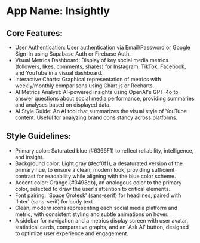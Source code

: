 # **App Name**: Insightly

## Core Features:

- User Authentication: User authentication via Email/Password or Google Sign-In using Supabase Auth or Firebase Auth.
- Visual Metrics Dashboard: Display of key social media metrics (followers, likes, comments, shares) for Instagram, TikTok, Facebook, and YouTube in a visual dashboard.
- Interactive Charts: Graphical representation of metrics with weekly/monthly comparisons using Chart.js or Recharts.
- AI Metrics Analyst: AI-powered insights using OpenAI's GPT-4o to answer questions about social media performance, providing summaries and analyses based on displayed data.
- AI Style Guide: An AI tool that summarizes the visual style of YouTube content. Useful for analyzing brand consistancy across platforms.

## Style Guidelines:

- Primary color: Saturated blue (#6366F1) to reflect reliability, intelligence, and insight.
- Background color: Light gray (#ecf0f1), a desaturated version of the primary hue, to ensure a clean, modern look, providing sufficient contrast for readability while aligning with the blue color scheme.
- Accent color: Orange (#3498db), an analogous color to the primary color, selected to draw the user's attention to critical elements.
- Font pairing: 'Space Grotesk' (sans-serif) for headlines, paired with 'Inter' (sans-serif) for body text.
- Clean, modern icons representing each social media platform and metric, with consistent styling and subtle animations on hover.
- A sidebar for navigation and a metrics display screen with user avatar, statistical cards, comparative graphs, and an 'Ask AI' button, designed to optimize user experience and engagement.